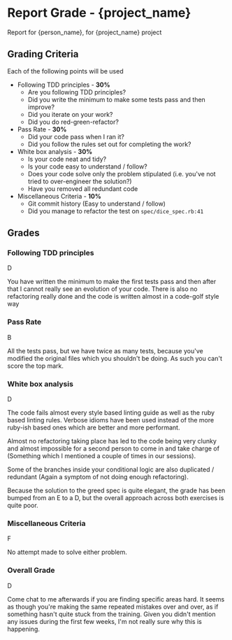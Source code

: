 # Report Grade - {project_name}

Report for {person_name}, for {project_name} project

## Grading Criteria

Each of the following points will be used
* Following TDD principles - **30%**
  * Are you following TDD principles?
  * Did you write the minimum to make some tests pass and then improve?
  * Did you iterate on your work?
  * Did you do red-green-refactor?
* Pass Rate - **30%**
  * Did your code pass when I ran it?
  * Did you follow the rules set out for completing the work?
* White box analysis - **30%**
  * Is your code neat and tidy?
  * Is your code easy to understand / follow?
  * Does your code solve only the problem stipulated (i.e. you've not tried to over-engineer the solution?)
  * Have you removed all redundant code
* Miscellaneous Criteria - **10%**
  * Git commit history (Easy to understand / follow)
  * Did you manage to refactor the test on `spec/dice_spec.rb:41`

## Grades

### Following TDD principles

D

You have written the minimum to make the first tests pass and then after that I cannot really see an evolution
of your code. There is also no refactoring really done and the code is written almost in a code-golf style way

### Pass Rate

B

All the tests pass, but we have twice as many tests, because you've modified the original files which you
shouldn't be doing. As such you can't score the top mark.

### White box analysis

D

The code fails almost every style based linting guide as well as the ruby based linting rules. Verbose idioms have
been used instead of the more ruby-ish based ones which are better and more performant.

Almost no refactoring taking place has led to the code being very clunky and almost impossible for a second person
to come in and take charge of (Something which I mentioned a couple of times in our sessions).

Some of the branches inside your conditional logic are also duplicated / redundant (Again a symptom of not
doing enough refactoring).

Because the solution to the greed spec is quite elegant, the grade has been bumped from an E to a D, but the overall
approach across both exercises is quite poor.

### Miscellaneous Criteria

F

No attempt made to solve either problem.

### Overall Grade

D

Come chat to me afterwards if you are finding specific areas hard. It seems as though you're making the same
repeated mistakes over and over, as if something hasn't quite stuck from the training. Given you didn't mention
any issues during the first few weeks, I'm not really sure why this is happening.
